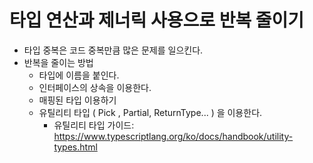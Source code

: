 # 타입 연산과 제너릭 사용으로 반복 줄이기

- 타입 중복은 코드 중복만큼 많은 문제를 일으킨다. 
- 반복을 줄이는 방법
  - 타입에 이름을 붙인다.
  - 인터페이스의 상속을 이용한다. 
  - 매핑된 타입 이용하기 
  - 유틸리티 타입 ( Pick , Partial, ReturnType... ) 을 이용한다. 
    - 유틸리티 타입 가이드: https://www.typescriptlang.org/ko/docs/handbook/utility-types.html

